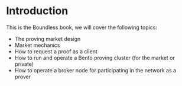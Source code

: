 # Introduction

This is the Boundless book, we will cover the following topics:

- The proving market design
- Market mechanics
- How to request a proof as a client
- How to run and operate a Bento proving cluster (for the market or private)
- How to operate a broker node for participating in the network as a prover
